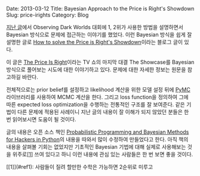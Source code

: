 Date: 2013-03-12
Title: Bayesian Approach to the Price is Right's Showdown
Slug: price-irights
Category: Blog


[지난 글](/2013/02/darkworld2.html)에서 Observing Dark Worlds 대회에 1, 2위가
사용한 방법을 설명하면서 Bayesian 방식으로 문제에 접근하는 이야기를 했었다.
이런 Bayesian 방식을 쉽게 잘 설명한 글로
[How to solve the Price is Right's Showdown](http://camdp.com/blogs/how-solve-price-rights-showdown)이라는
블로그 글이 있다.

이 글은 [The Price Is Right](http://en.wikipedia.org/wiki/The_Price_Is_Right)이라는
TV 쇼의 마지막 대결 The Showcase를 Bayesian 방식으로 풀어보는 시도에 대한 이야기하고 있다.
문제에 대한 자세한 정보는 원문을 참고하길 바란다.

전체적으로는 prior belief를 설정하고 likelihood 계산을 위한 모델 설정 뒤에
[PyMC](https://github.com/pymc-devs/pymc) 라이브러리를 사용하여 MCMC 계산을 한다.
그리고 loss function을 정의하여 그에 따른 expected loss optimization을 수행하는 전통적인 구조를 잘 보여준다.
같은 기법이 다른 문제에 적용된 사례이니 지난 글의 내용이 잘 이해가 되지 않았던 분들은 한 번 읽어보시면 도움이 될 것이다.

글의 내용은 오픈 소스 책인
[Probabilistic Programming and Bayesian Methods for Hackers in Python](https://github.com/CamDavidsonPilon/Probabilistic-Programming-and-Bayesian-Methods-for-Hackers)의
내용을 따와서 많이 수정하여 만들었다고 한다.
아직 책의 내용을 살펴볼 기회는 없었지만 기초적인 Bayesian 기법에 대해 실제로 사용해보는 것을 위주로[<span id="ref1">[1]</span>](#footnote1)
쓰여 있다고 하니 이런 내용에 관심 있는 사람들은 한 번 보면 좋을 것이다.


<span id="footnote1">
[[1]](#ref1): 사람들이 질려 할만한 수학은 가능하면 2순위로 미루고
</span>
